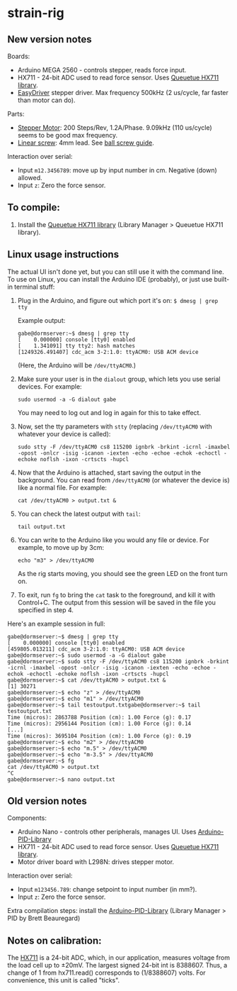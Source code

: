 # strain-rig

## New version notes

Boards:
 - Arduino MEGA 2560 - controls stepper, reads force input.
 - HX711 - 24-bit ADC used to read force sensor. Uses [Queuetue HX711 library](https://github.com/queuetue/Q2-HX711-Arduino-Library/).
 - [EasyDriver](http://www.schmalzhaus.com/EasyDriver/) stepper driver. Max frequency 500kHz (2 us/cycle, far faster than motor can do).

Parts: 
 - [Stepper Motor](https://www.pololu.com/product/1200): 200 Steps/Rev, 1.2A/Phase. 9.09kHz (110 us/cycle) seems to be good max frequency.
 - [Linear screw](https://www.smw3d.com/sfu-1204-ball-screw-and-flanged-nut/): 4mm lead. See [ball screw guide](http://www.anaheimautomation.com/manuals/forms/ball-screw-guide.php#sthash.fK6LyzyL.WL0C372z.dpbs).

Interaction over serial:
 - Input `m12.3456789`: move up by input number in cm. Negative (down) allowed.
 - Input `z`: Zero the force sensor.

## To compile:
1. Install the [Queuetue HX711 library](https://github.com/queuetue/Q2-HX711-Arduino-Library/) (Library Manager > Queuetue HX711 library).

## Linux usage instructions

The actual UI isn't done yet, but you can still use it with the command line. To use on Linux, you can install the Arduino IDE (probably), or just use built-in terminal stuff:

1. Plug in the Arduino, and figure out which port it's on:
   `$ dmesg | grep tty`
  
   Example output:
   ```
   gabe@dormserver:~$ dmesg | grep tty
   [    0.000000] console [tty0] enabled
   [    1.341091] tty tty2: hash matches
   [1249326.491407] cdc_acm 3-2:1.0: ttyACM0: USB ACM device
   ```
   (Here, the Arduino will be `/dev/ttyACM0`.)
2. Make sure your user is in the `dialout` group, which lets you use serial devices. For example:	

   `sudo usermod -a -G dialout gabe`

   You may need to log out and log in again for this to take effect.
3. Now, set the tty parameters with `stty` (replacing `/dev/ttyACM0` with whatever your device is called):

   ```
   sudo stty -F /dev/ttyACM0 cs8 115200 ignbrk -brkint -icrnl -imaxbel -opost -onlcr -isig -icanon -iexten -echo -echoe -echok -echoctl -echoke noflsh -ixon -crtscts -hupcl
   ```
4. Now that the Arduino is attached, start saving the output in the background.  You can read from `/dev/ttyACM0` (or whatever the device is) like a normal file.  For example:

   `cat /dev/ttyACM0 > output.txt &`
5. You can check the latest output with `tail`:

   `tail output.txt`
6. You can write to the Arduino like you would any file or device. For example, to move up by 3cm:

   `echo "m3" > /dev/ttyACM0`

   As the rig starts moving, you should see the green LED on the front turn on.
7. To exit, run `fg` to bring the `cat` task to the foreground, and kill it with Control+C.  The output from this session will be saved in the file you specified in step 4.


Here's an example session in full:

```
gabe@dormserver:~$ dmesg | grep tty
[    0.000000] console [tty0] enabled
[459805.013211] cdc_acm 3-2:1.0: ttyACM0: USB ACM device
gabe@dormserver:~$ sudo usermod -a -G dialout gabe
gabe@dormserver:~$ sudo stty -F /dev/ttyACM0 cs8 115200 ignbrk -brkint -icrnl -imaxbel -opost -onlcr -isig -icanon -iexten -echo -echoe -echok -echoctl -echoke noflsh -ixon -crtscts -hupcl
gabe@dormserver:~$ cat /dev/ttyACM0 > output.txt &
[1] 30271
gabe@dormserver:~$ echo "z" > /dev/ttyACM0
gabe@dormserver:~$ echo "m1" > /dev/ttyACM0
gabe@dormserver:~$ tail testoutput.txtgabe@dormserver:~$ tail testoutput.txt
Time (micros): 2863788 Position (cm): 1.00 Force (g): 0.17
Time (micros): 2956144 Position (cm): 1.00 Force (g): 0.14
[...]
Time (micros): 3695104 Position (cm): 1.00 Force (g): 0.19
gabe@dormserver:~$ echo "m2" > /dev/ttyACM0
gabe@dormserver:~$ echo "m.5" > /dev/ttyACM0
gabe@dormserver:~$ echo "m-3.5" > /dev/ttyACM0
gabe@dormserver:~$ fg
cat /dev/ttyACM0 > output.txt
^C
gabe@dormserver:~$ nano output.txt
```

## Old version notes

Components:
 - Arduino Nano - controls other peripherals, manages UI. Uses [Arduino-PID-Library](https://github.com/br3ttb/Arduino-PID-Library)
 - HX711 - 24-bit ADC used to read force sensor. Uses [Queuetue HX711 library](https://github.com/queuetue/Q2-HX711-Arduino-Library/).
 - Motor driver board with L298N: drives stepper motor.
 
Interaction over serial:
 - Input `m123456.789`: change setpoint to input number (in mm?).
 - Input `z`: Zero the force sensor.

Extra compilation steps: install the [Arduino-PID-Library](https://github.com/br3ttb/Arduino-PID-Library) (Library Manager > PID by Brett Beauregard)

## Notes on calibration:

The [HX711](https://cdn.sparkfun.com/datasheets/Sensors/ForceFlex/hx711_english.pdf) is a 24-bit ADC, which, in our application, measures voltage from the load cell up to ±20mV. The largest signed 24-bit int is 8388607. Thus, a change of 1 from hx711.read() corresponds to (1/8388607) volts.  For convenience, this unit is called "ticks".
